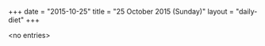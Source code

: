 +++
date = "2015-10-25"
title = "25 October 2015 (Sunday)"
layout = "daily-diet"
+++

<p>&lt;no entries&gt;</p>